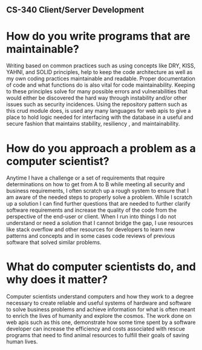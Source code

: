 ## CS-340 Client/Server Development


# How do you write programs that are maintainable?

Writing based on common practices such as using concepts like DRY, KISS, YAHNI, and SOLID principles, help to keep the code architecture as well as my own coding practices maintainable and readable.  Proper documentation of code and what functions do is also vital for code maintainability.  Keeping to these principles solve for many possible errors and vulnerabilities that would either be discovered the hard way through instability and/or other issues such as security incidences.  Using the repository pattern such as this crud module does, is used any many languages for web apis to give a place to hold logic needed for interfacing with the database in a useful and secure fashion that maintains stability, resiliency , and maintainability.


# How do you approach a problem as a computer scientist?

Anytime I have a challenge or a set of requirements that require determinations on how to get from A to B while meeting all security and business requirements, I often scratch up a rough system to ensure that I am aware of the needed steps to properly solve a problem.  While I scratch up a solution I can find further questions that are needed to further clarify software requirements and increase the quality of the code from the perspective of the end-user or client.  When I run into things I do not understand or need a solution that I cannot bridge the gap, I use resources like stack overflow and other resources for developers to learn new patterns and concepts and in some cases code reviews of previous software that solved similar problems.


# What do computer scientists do, and why does it matter?

Computer scientists understand computers and how they work to a degree necessary to create reliable and useful systems of hardware and software to solve business problems and achieve information for what is often meant to enrich the lives of humanity and explore the cosmos.  The work done on web apis such as this one, demonstrate how some time spent by a software developer can increase the efficiency and costs associated with rescue programs that need to find animal resources to fulfill their goals of saving human lives.
